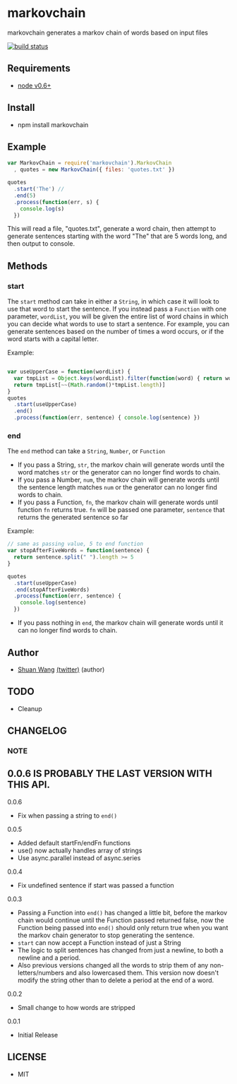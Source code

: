 markovchain
=========================================
markovchain generates a markov chain of words based on input files

[![build status](https://secure.travis-ci.org/swang/markovchain.png)](http://travis-ci.org/swang/markovchain)

## Requirements
- [node v0.6+](http://nodejs.org/)

## Install
- npm install markovchain

## Example

```js
var MarkovChain = require('markovchain').MarkovChain
  , quotes = new MarkovChain({ files: 'quotes.txt' })

quotes
  .start('The') //
  .end(5)
  .process(function(err, s) {
    console.log(s)
  })
```
This will read a file, "quotes.txt", generate a word chain, then attempt to generate sentences starting with the word
"The" that are 5 words long, and then output to console.

## Methods
### start
The `start` method can take in either a `String`, in which case it will look to use that word to start the sentence.
If you instead pass a `Function` with one parameter, `wordList`, you will be given the entire list of word chains in which
you can decide what words to use to start a sentence. For example, you can generate sentences based on the number of times
a word occurs, or if the word starts with a capital letter.

Example:
```js

var useUpperCase = function(wordList) {
  var tmpList = Object.keys(wordList).filter(function(word) { return word[0] >= 'A' && word[0] <= 'Z' })
  return tmpList[~~(Math.random()*tmpList.length)]
}
quotes
  .start(useUpperCase)
  .end()
  .process(function(err, sentence) { console.log(sentence) })
```

### end
The `end` method can take a `String`, `Number`, or `Function`

- If you pass a String, `str`, the markov chain will generate words until the word matches `str` or the generator
can no longer find words to chain.
- If you pass a Number, `num`, the markov chain will generate words until the sentence length matches `num` or the generator
can no longer find words to chain.
- If you pass a Function, `fn`, the markov chain will generate words until function `fn` returns true. `fn` will be passed one
parameter, `sentence` that returns the generated sentence so far

Example:
```js
// same as passing value, 5 to end function
var stopAfterFiveWords = function(sentence) {
  return sentence.split(" ").length >= 5
}

quotes
  .start(useUpperCase)
  .end(stopAfterFiveWords)
  .process(function(err, sentence) {
    console.log(sentence)
  })
```

- If you pass nothing in `end`, the markov chain will generate words until it can no longer find words to chain.

## Author
- [Shuan Wang](https://github.com/swang) [(twitter)](https://twitter.com/swang) (author)

## TODO
- Cleanup

## CHANGELOG

### NOTE ####
0.0.6 IS PROBABLY THE LAST VERSION WITH THIS API.
------
0.0.6
- Fix when passing a string to `end()`

0.0.5
- Added default startFn/endFn functions
- use() now actually handles array of strings
- Use async.parallel instead of async.series

0.0.4
- Fix undefined sentence if start was passed a function

0.0.3
- Passing a Function into `end()` has changed a little bit, before the markov chain would continue until
the Function passed returned false, now the Function being passed into `end()` should only return true when
you want the markov chain generator to stop generating the sentence.
- `start` can now accept a Function instead of just a String
- The logic to split sentences has changed from just a newline, to both a newline and a period.
- Also previous versions changed all the words to strip them of any non-letters/numbers and also lowercased them. This
version now doesn't modify the string other than to delete a period at the end of a word.

0.0.2
- Small change to how words are stripped

0.0.1
- Initial Release

## LICENSE
- MIT
